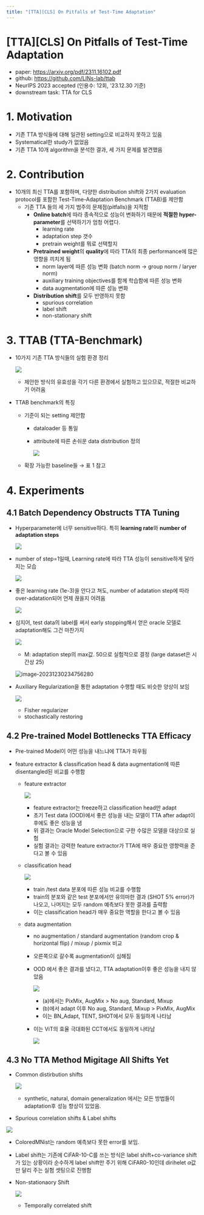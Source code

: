 ```yaml
---
title: "[TTA][CLS] On Pitfalls of Test-Time Adaptation"
---
```

# [TTA]\[CLS] On Pitfalls of Test-Time Adaptation

- paper: https://arxiv.org/pdf/2311.16102.pdf
- github: https://github.com/LINs-lab/ttab
- NeurIPS 2023 accepted (인용수: 12회, '23.12.30 기준)
- downstream task: TTA for CLS

# 1. Motivation

- 기존 TTA 방식들에 대해 일관된 setting으로 비교하지 못하고 있음
- Systematical한 study가 없었음
- 기존 TTA 10개 algorithm을 분석한 결과, 세 가지 문제를 발견했음

# 2. Contribution

- 10개의 최신 TTA를 포함하며, 다양한 distribution shift와 2가지 evaluation protocol를 포함한 Test-Time-Adaptation Benchmark (TTAB)를 제안함
  - 기존 TTA 들의 세 가지 범주의 문제점(pitfalls)을 지적함
    - **Online batch**에 따라 종속적으로 성능이 변화하기 때문에 **적절한 hyper-parameter**를 선택하기가 엄청 어렵다.
      - learning rate
      - adaptation step 갯수
      - pretrain weight를 뭐로 선택할지
    - **Pretrained weight**의 **quality**에 따라 TTA의 최종 performance에 많은 영향을 끼치게 됨
      - norm layer에 따른 성능 변화 (batch norm $\to$ group norm / laryer norm)
      - auxiliary training objectives를 함께 학습함에 따른 성능 변화
      - data augmentation에 따른 성능 변화
    - **Distribution shift**를 모두 반영하지 못함
      - spurious correlation
      - label shift
      - non-stationary shift

# 3. TTAB (TTA-Benchmark)

- 10가지 기존 TTA 방식들의 실험 환경 정리

  ![](../images/2023-12-30/image-20231230232304348.png)

  - 제안한 방식의 유효성을 각기 다른 환경에서 실험하고 있으므로, 적절한 비교하기 어려움

- TTAB benchmark의 특징

  - 기준이 되는 setting 제안함

    - dataloader 등 통일

    - attribute에 따른 손쉬운 data distribution 정의

      ![](../images/2023-12-30/image-20231230232830459.png)

  - 확장 가능한 baseline들 $\to$ 표 1 참고

# 4. Experiments

## 4.1 Batch Dependency Obstructs TTA Tuning

- Hyperparameter에 너무 sensitive하다. 특히 **learning rate**와 **number of adaptation steps**

  ![](../images/2023-12-30/image-20231230234252062.png)

- number of step=1일때, Learning rate에 따라 TTA 성능이 sensitive하게 달라지는 모습

  ![](../images/2023-12-30/image-20231230234532737.png)

- 좋은 learning rate (1e-3)을 안다고 쳐도, number of adatation step에 따라 over-adatation되어 언제 끊을지 어려움

  ![](../images/2023-12-30/image-20231230234638393.png)

- 심지어, test data의 label를 써서 early stopping해서 얻은 oracle 모델로 adaptation해도 그건 마찬가지

  ![](../images/2023-12-30/image-20231230235157648.png)

  - M: adaptation step의 max값. 50으로 실험적으로 결정 (large dataset은 시간상 25)

  ![image-20231230234756280](../images/2023-12-30/image-20231230234756280.png)

- Auxiliary Regularization을 통한 adaptation 수행할 때도 비슷한 양상이 보임

  ![](../images/2023-12-30/image-20231230235009295.png)

  - Fisher regularizer
  - stochastically restoring

## 4.2 Pre-trained Model Bottlenecks TTA Efficacy

- Pre-trained Model이 어떤 성능을 내느냐에 TTA가 좌우됨

- feature extractor & classification head & data augmentation에 따른 disentangled된 비교를 수행함

  - feature extractor

    ![](../images/2023-12-30/image-20231231000139495.png)

    - feature extractor는 freeze하고 classification head만 adapt
    - 초기 Test data (OOD)에서 좋은 성능을 내는 모델이 TTA after adapt이후에도 좋은 성능을 냄 
    - 위 결과는 Oracle Model Selection으로 구한 수많은 모델을 대상으로 실험
    - 실험 결과는 강력한 feature extractor가 TTA에 매우 중요한 영향력을 준다고 볼 수 있음

  - classification head

    ![](../images/2023-12-30/image-20231231000415066.png)

    - train /test data 분포에 따른 성능 비교를 수행함
    - train의 분포와 같은 test 분포에서만 유의마한 결과 (SHOT 5% error)가 나오고, 나머지는 모두 random 예측보다 못한 결과를 출력함
    - 이는 classification head가 매우 중요한 역할을 한다고 볼 수 있음

  - data augmentation

    - no augmentation / standard augmentation (random crop & horizontal flip) / mixup / pixmix 비교

    - 오른쪽으로 갈수록 augmentation이 심해짐

    - OOD 에서 좋은 결과를 냈다고, TTA adaptation이후 좋은 성능을 내지 않았음

      ![](../images/2023-12-30/image-20231231000702312.png)

      - (a)에서는 PixMix, AugMix > No aug, Standard, Mixup
      - (b)에서 adapt 이후 No aug, Standard, Mixup > PixMix, AugMix
      - 이는 BN_Adapt, TENT, SHOT에서 모두 동일하게 나타남

    - 이는 ViT의 효율 극대화된  CCT에서도 동일하게 나타남

      ![](../images/2023-12-30/image-20231231000902083.png)

## 4.3 No TTA Method Migitage All Shifts Yet

- Common distirbution shifts

  ![](../images/2023-12-30/image-20231231001300519.png)

  - synthetic, natural, domain generalization 에서는 모든 방법들이 adaptation후 성능 향상이 있었음.

-  Spurious correlation shifts & Label shifts

  ![](../images/2023-12-30/image-20231231001336895.png)

  - ColoredMNist는 random 예측보다 못한 error를 보임.
  - Label shift는 기존에 CiFAR-10-C를 쓰는 방식은 label shift+co-variance shift 가 있는 상황이라 순수하게 label shift만 주기 위해 CiFAR0-10인데 dirihelet $\alpha$값만 달리 주는 실험 셋팅으로 진행함

- Non-stationaory Shift

  ![](../images/2023-12-30/image-20231231001754090.png)

  - Temporally correlated shift
